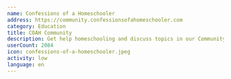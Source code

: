 ```yaml
---
name: Confessions of a Homeschooler
address: https://community.confessionsofahomeschooler.com
category: Education
title: COAH Community
description: Get help homeschooling and discuss topics in our Community Forum
userCount: 2084
icon: confessions-of-a-homeschooler.jpeg
activity: low
language: en
---
```

